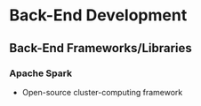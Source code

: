 # Back-End Development

## Back-End Frameworks/Libraries

### Apache Spark

- Open-source cluster-computing framework

